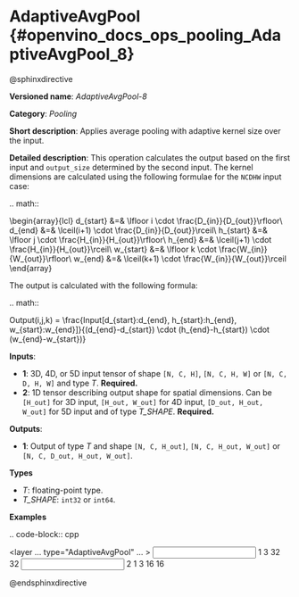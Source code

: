 # AdaptiveAvgPool {#openvino_docs_ops_pooling_AdaptiveAvgPool_8}

@sphinxdirective

**Versioned name**: *AdaptiveAvgPool-8*

**Category**: *Pooling*

**Short description**: Applies average pooling with adaptive kernel size over the input.

**Detailed description**: This operation calculates the output based on the first input and ``output_size`` determined by the second input.
The kernel dimensions are calculated using the following formulae for the ``NCDHW`` input case:

.. math::
   
   \begin{array}{lcl}
   d_{start} &=& \lfloor i \cdot \frac{D_{in}}{D_{out}}\rfloor\\
   d_{end}   &=& \lceil(i+1) \cdot \frac{D_{in}}{D_{out}}\rceil\\
   h_{start} &=& \lfloor j \cdot \frac{H_{in}}{H_{out}}\rfloor\\
   h_{end}   &=& \lceil(j+1) \cdot \frac{H_{in}}{H_{out}}\rceil\\
   w_{start} &=& \lfloor k \cdot \frac{W_{in}}{W_{out}}\rfloor\\
   w_{end}   &=& \lceil(k+1) \cdot \frac{W_{in}}{W_{out}}\rceil
   \end{array}

The output is calculated with the following formula:

.. math::
   
   Output(i,j,k) = \frac{Input[d_{start}:d_{end}, h_{start}:h_{end}, w_{start}:w_{end}]}{(d_{end}-d_{start}) \cdot (h_{end}-h_{start}) \cdot (w_{end}-w_{start})}

**Inputs**:

* **1**: 3D, 4D, or 5D input tensor of shape ``[N, C, H]``, ``[N, C, H, W]`` or ``[N, C, D, H, W]`` and type *T*. **Required.**
* **2**: 1D tensor describing output shape for spatial dimensions. Can be ``[H_out]`` for 3D input, ``[H_out, W_out]`` for 4D input, ``[D_out, H_out, W_out]`` for 5D input and of type *T_SHAPE*. **Required.**

**Outputs**:

* **1**: Output of type *T* and shape ``[N, C, H_out]``, ``[N, C, H_out, W_out]`` or ``[N, C, D_out, H_out, W_out]``.

**Types**

* *T*: floating-point type.
* *T_SHAPE*: ``int32`` or ``int64``.

**Examples**

.. code-block:: cpp
   
   <layer ... type="AdaptiveAvgPool" ... >
       <data output_type="i64"/>
       <input>
           <port id="0">
               <dim>1</dim>
               <dim>3</dim>
               <dim>32</dim>
               <dim>32</dim>
           </port>
       </input>
       <input>
           <port id="1">
               <dim>2</dim>
           </port>
       </input>
       <output>
           <port id="2">
               <dim>1</dim>
               <dim>3</dim>
               <dim>16</dim>
               <dim>16</dim>
           </port>
       </output>
   </layer>

@endsphinxdirective

